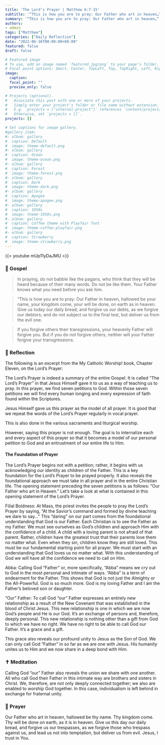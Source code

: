 ```yaml
---
title: 'The Lord’s Prayer | Matthew 6:7-15'
subtitle: '“This is how you are to pray: Our Father who art in heaven…”  Matthew 6:9'
summary: '“This is how you are to pray: Our Father who art in heaven…”  Matthew 6:9'
authors:
- admin
tags: ["Matthew"]
categories: ["Daily Reflection"]
date: "2022-06-16T00:00:00+08:00"
featured: false
draft: false

# Featured image
# To use, add an image named `featured.jpg/png` to your page's folder.
# Focal point options: Smart, Center, TopLeft, Top, TopRight, Left, Right, BottomLeft, Bottom, BottomRight
image:
  caption:
  focal_point: ""
  preview_only: false

# Projects (optional).
#   Associate this post with one or more of your projects.
#   Simply enter your project's folder or file name without extension.
#   E.g. `projects = ["internal-project"]` references `content/project/deep-learning/index.md`.
#   Otherwise, set `projects = []`.
projects: []

# Set captions for image gallery.
#gallery_item:
#- album: gallery
#  caption: Default
#  image: theme-default.png
#- album: gallery
#  caption: Ocean
#  image: theme-ocean.png
#- album: gallery
#  caption: Forest
#  image: theme-forest.png
#- album: gallery
#  caption: Dark
#  image: theme-dark.png
#- album: gallery
#  caption: Apogee
#  image: theme-apogee.png
#- album: gallery
#  caption: 1950s
#  image: theme-1950s.png
#- album: gallery
#  caption: Coffee theme with Playfair font
#  image: theme-coffee-playfair.png
#- album: gallery
#  caption: Strawberry
#  image: theme-strawberry.png
---
```


{{< youtube mUp11yDaJMU >}}

### :love_letter: Gospel
> In praying, do not babble like the pagans, who think that they will be heard because of their many words. Do not be like them. Your Father knows what you need before you ask him.

> “This is how you are to pray: Our Father in heaven, hallowed be your name, your kingdom come, your will be done, on earth as in heaven. Give us today our daily bread; and forgive us our debts, as we forgive our debtors; and do not subject us to the final test, but deliver us from the evil one.

> If you forgive others their transgressions, your heavenly Father will forgive you. But if you do not forgive others, neither will your Father forgive your transgressions.

### :speech_balloon: Reflection
The following is an excerpt from the My Catholic Worship! book, Chapter Eleven, on the Lord’s Prayer:

The Lord’s Prayer is indeed a summary of the entire Gospel.  It is called “The Lord’s Prayer” in that Jesus Himself gave it to us as a way of teaching us to pray.  In this prayer, we find seven petitions to God.  Within those seven petitions we will find every human longing and every expression of faith found within the Scriptures.  

Jesus Himself gave us this prayer as the model of all prayer.  It is good that we repeat the words of the Lord’s Prayer regularly in vocal prayer.

This is also done in the various sacraments and liturgical worship.

However, saying this prayer is not enough.  The goal is to internalize each and every aspect of this prayer so that it becomes a model of our personal petition to God and an entrustment of our entire life to Him.

#### The Foundation of Prayer
The Lord’s Prayer begins not with a petition; rather, it begins with us acknowledging our identity as children of the Father.  This is a key foundation for the Lord’s Prayer to be prayed properly.  It also reveals the foundational approach we must take in all prayer and in the entire Christian life.  The opening statement preceding the seven petitions is as follows: “Our Father who art in Heaven.”  Let’s take a look at what is contained in this opening statement of the Lord’s Prayer.

Filial Boldness: At Mass, the priest invites the people to pray the Lord’s Prayer by saying, “At the Savior’s command and formed by divine teaching we dare to say…”  This “daring” on our part comes from the foundational understanding that God is our Father.  Each Christian is to see the Father as my Father.  We must see ourselves as God’s children and approach Him with the confidence of a child.  A child with a loving parent is not afraid of that parent.  Rather, children have the greatest trust that their parents love them no matter what.  Even when they sin, children know they are still loved.  This must be our fundamental starting point for all prayer.  We must start with an understanding that God loves us no matter what.  With this understanding of God we will have all the confidence we need to call on Him.

Abba: Calling God “Father” or, more specifically, “Abba” means we cry out to God in the most personal and intimate of ways.  “Abba” is a term of endearment for the Father.  This shows that God is not just the Almighty or the All-Powerful.  God is so much more.  God is my loving Father and I am the Father’s beloved son or daughter.

“Our” Father: To call God “our” Father expresses an entirely new relationship as a result of the New Covenant that was established in the blood of Christ Jesus.  This new relationship is one in which we are now God’s people and He is our God.  It’s an exchange of persons and, therefore, deeply personal.  This new relationship is nothing other than a gift from God to which we have no right.  We have no right to be able to call God our Father.  It’s a grace and a gift.

This grace also reveals our profound unity to Jesus as the Son of God.  We can only call God “Father” in so far as we are one with Jesus.  His humanity unites us to Him and we now share in a deep bond with Him.

### :latin_cross: Meditation
Calling God “our” Father also reveals the union we share with one another.  All who call God their Father in this intimate way are brothers and sisters in Christ.  We, therefore, are not only deeply connected together; we also are enabled to worship God together.  In this case, individualism is left behind in exchange for fraternal unity.  

### :pray: Prayer
Our Father who art in heaven, hallowed be thy name. Thy kingdom come. Thy will be done on earth, as it is in heaven. Give us this day our daily bread, and forgive us our trespasses, as we forgive those who trespass against us, and lead us not into temptation, but deliver us from evil.  Jesus, I trust in You.
